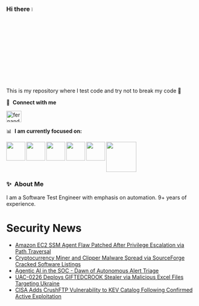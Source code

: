 ### Hi there <a href="https://www.gautamkrishnar.com/"><img src="https://media.giphy.com/media/hvRJCLFzcasrR4ia7z/giphy.gif" width="5%"></a>
This is my repository where I test code and try not to break my code :rofl:

🔗 &nbsp;**Connect with me**
<p align="left">
<a href="https://linkedin.com/in/fernandorlcruz" target="blank"><img align="center" src="https://raw.githubusercontent.com/rahuldkjain/github-profile-readme-generator/master/src/images/icons/Social/linked-in-alt.svg" alt="fernando cruz" height="30" width="40" /></a>
  
📊 &nbsp;**I am currently focused on:**

<img align="left" width='50' height='50' src="https://cdn.jsdelivr.net/gh/devicons/devicon/icons/python/python-original-wordmark.svg" />
<img align="left" width='50' height='50' src="https://cdn.jsdelivr.net/gh/devicons/devicon/icons/csharp/csharp-original.svg" />
<img align="left" width='50' height='50' src="https://cdn.jsdelivr.net/gh/devicons/devicon/icons/jenkins/jenkins-original.svg" />
<img align="left" width='50' height='50' src="https://specflow.org/wp-content/uploads/2021/05/SpecFlow-Icon.png" />
<img align="left" width='50' height='50' src="https://www.svgrepo.com/show/306098/githubactions.svg" />
<img width='80' height='80' src="https://cdn2.vectorstock.com/i/1000x1000/64/81/security-testing-concept-icon-safety-audit-key-vector-29166481.jpg" />
          
          
  
### ✨&nbsp; About Me

I am a Software Test Engineer with emphasis on automation. 9+ years of experience.

# Security News
<!-- BLOG-POST-LIST:START -->
- [Amazon EC2 SSM Agent Flaw Patched After Privilege Escalation via Path Traversal](https://thehackernews.com/2025/04/amazon-ec2-ssm-agent-flaw-patched-after.html)
- [Cryptocurrency Miner and Clipper Malware Spread via SourceForge Cracked Software Listings](https://thehackernews.com/2025/04/cryptocurrency-miner-and-clipper.html)
- [Agentic AI in the SOC - Dawn of Autonomous Alert Triage](https://thehackernews.com/2025/04/agentic-ai-in-soc-dawn-of-autonomous.html)
- [UAC-0226 Deploys GIFTEDCROOK Stealer via Malicious Excel Files Targeting Ukraine](https://thehackernews.com/2025/04/uac-0226-deploys-giftedcrook-stealer.html)
- [CISA Adds CrushFTP Vulnerability to KEV Catalog Following Confirmed Active Exploitation](https://thehackernews.com/2025/04/cisa-adds-crushftp-vulnerability-to-kev.html)
<!-- BLOG-POST-LIST:END -->
